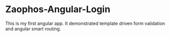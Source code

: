 # Zaophos-Angular-Login
This is my first angular app. It demonstrated template driven form validation and angular smart routing.
